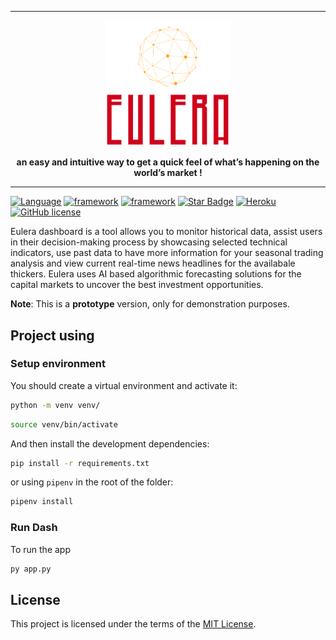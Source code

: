 <div align="center">
  <hr />
  <p>
      <img width="200" src="assets\logo.png" alt="EULERA" />
      

  </p>
  <b>an easy and intuitive way to get a quick feel of what’s happening on the world’s market !</b>
  
  <br />
</div>

---

[![Language](https://img.shields.io/badge/Language-Python-green?style)](https://github.com/s0v1x)
[![framework](https://img.shields.io/badge/Framework-FastAPI-blue?style)](https://fastapi.tiangolo.com/)
[![framework](https://img.shields.io/badge/Framework-Dash-blue?style)](https://dash.plotly.com/)
[![Star Badge](https://img.shields.io/static/v1?label=%F0%9F%8C%9F&message=If%20Useful&style=style=flatcolor=BC4E99)](https://github.com/s0v1x/EULERA)
[![Heroku](https://pyheroku-badge.herokuapp.com/?app=eulera&style=flat)](https://eulera.herokuapp.com)
[![GitHub license](https://img.shields.io/github/license/s0v1x/EULERA)](https://github.com/s0v1x/EULERA/blob/master/LICENSE)


Eulera dashboard is a tool allows you to monitor historical data, assist users in their decision-making process by showcasing selected technical indicators, use past data to have more information for your seasonal trading analysis and view current real-time news headlines for the availabale thickers. Eulera uses AI based algorithmic forecasting solutions for the capital markets to uncover the best investment opportunities.

__Note__: This is a **prototype** version, only for demonstration purposes.



## Project using 

### Setup environment

You should create a virtual environment and activate it:

```bash
python -m venv venv/
```

```bash
source venv/bin/activate
```

And then install the development dependencies:

```bash
pip install -r requirements.txt
```
or using ```pipenv``` in the root of the folder:


```bash
pipenv install
```
### Run Dash

To run the app 

```bash
py app.py
```

## License 

This project is licensed under the terms of the [MIT License](https://github.com/s0v1x/EULERA/blob/master/LICENSE).
